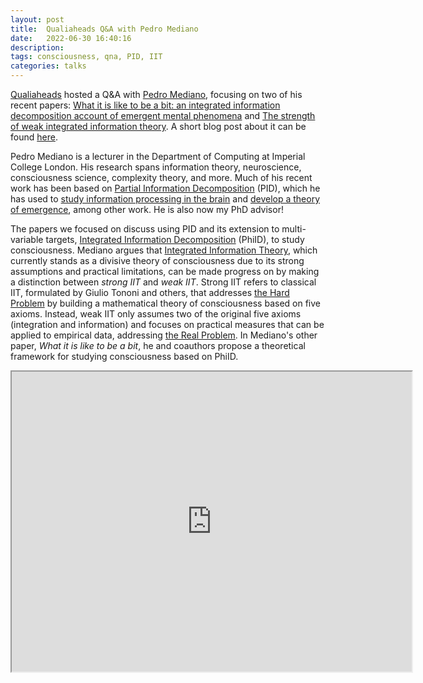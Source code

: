 ```yaml
---
layout: post
title:  Qualiaheads Q&A with Pedro Mediano
date:   2022-06-30 16:40:16
description: 
tags: consciousness, qna, PID, IIT
categories: talks
---
```


<a href='https://qualiaheads.github.io/blog/'>Qualiaheads</a> hosted a Q&A with <a href='https://pmediano.gitlab.io/'>Pedro Mediano</a>, focusing on two of his recent papers: <a href='https://academic.oup.com/nc/article/2021/2/niab027/6429334?login=false'>What it is like to be a bit: an integrated information decomposition account of emergent mental phenomena</a> and <a href='https://www.cell.com/trends/cognitive-sciences/fulltext/S1364-6613(22)00092-4?_returnURL=https%3A%2F%2Flinkinghub.elsevier.com%2Fretrieve%2Fpii%2FS1364661322000924%3Fshowall%3Dtrue'>The strength of weak integrated information theory</a>. A short blog post about it can be found <a href='https://qualiaheads.github.io/blog/pedro-mediano-q-and-a'>here</a>.

Pedro Mediano is a lecturer in the Department of Computing at Imperial College London. His research spans information theory, neuroscience, consciousness science, complexity theory, and more. Much of his recent work has been based on <a href='https://arxiv.org/abs/1004.2515'>Partial Information Decomposition</a> (PID), which he has used to <a href='https://www.nature.com/articles/s41593-022-01070-0'>study information processing in the brain</a> and <a href='https://journals.plos.org/ploscompbiol/article?id=10.1371/journal.pcbi.1008289'>develop a theory of emergence</a>, among other work. He is also now my PhD advisor!

The papers we focused on discuss using PID and its extension to multi-variable targets, <a href='https://arxiv.org/abs/2109.13186'>Integrated Information Decomposition</a> (PhiID), to study consciousness. Mediano argues that <a href='https://arxiv.org/abs/2212.14787'>Integrated Information Theory</a>, which currently stands as a divisive theory of consciousness due to its strong assumptions and practical limitations, can be made progress on by making a distinction between *strong IIT* and *weak IIT*. Strong IIT refers to classical IIT, formulated by Giulio Tononi and others, that addresses <a href='https://consc.net/papers/facing.pdf'>the Hard Problem</a> by building a mathematical theory of consciousness based on five axioms. Instead, weak IIT only assumes two of the original five axioms (integration and information) and focuses on practical measures that can be applied to empirical data, addressing <a href='https://psyarxiv.com/z8f5s/'>the Real Problem</a>. In Mediano's other paper, *What it is like to be a bit*, he and coauthors propose a theoretical framework for studying consciousness based on PhiID.


<iframe src="https://drive.google.com/file/d/1oIcolPtPmq9euLXqWc1nAdBE79QZaF5x/preview" width="640" height="480" allow="autoplay"></iframe>
